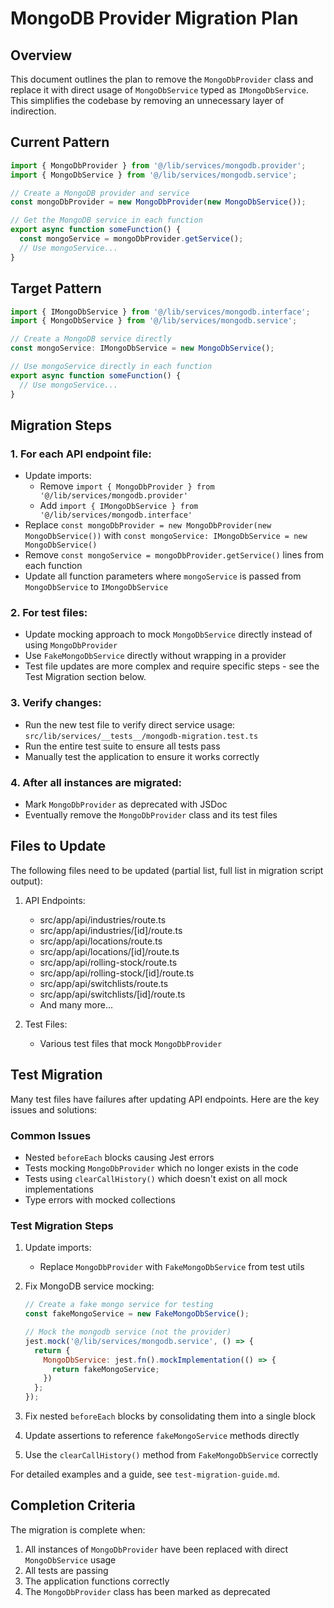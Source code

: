 # MongoDB Provider Migration Plan

## Overview
This document outlines the plan to remove the `MongoDbProvider` class and replace it with direct usage of `MongoDbService` typed as `IMongoDbService`. This simplifies the codebase by removing an unnecessary layer of indirection.

## Current Pattern
```typescript
import { MongoDbProvider } from '@/lib/services/mongodb.provider';
import { MongoDbService } from '@/lib/services/mongodb.service';

// Create a MongoDB provider and service
const mongoDbProvider = new MongoDbProvider(new MongoDbService());

// Get the MongoDB service in each function
export async function someFunction() {
  const mongoService = mongoDbProvider.getService();
  // Use mongoService...
}
```

## Target Pattern
```typescript
import { IMongoDbService } from '@/lib/services/mongodb.interface';
import { MongoDbService } from '@/lib/services/mongodb.service';

// Create a MongoDB service directly
const mongoService: IMongoDbService = new MongoDbService();

// Use mongoService directly in each function
export async function someFunction() {
  // Use mongoService...
}
```

## Migration Steps

### 1. For each API endpoint file:
- Update imports:
  - Remove `import { MongoDbProvider } from '@/lib/services/mongodb.provider'`
  - Add `import { IMongoDbService } from '@/lib/services/mongodb.interface'`
- Replace `const mongoDbProvider = new MongoDbProvider(new MongoDbService())` with `const mongoService: IMongoDbService = new MongoDbService()`
- Remove `const mongoService = mongoDbProvider.getService()` lines from each function
- Update all function parameters where `mongoService` is passed from `MongoDbService` to `IMongoDbService`

### 2. For test files:
- Update mocking approach to mock `MongoDbService` directly instead of using `MongoDbProvider`
- Use `FakeMongoDbService` directly without wrapping in a provider
- Test file updates are more complex and require specific steps - see the Test Migration section below.

### 3. Verify changes:
- Run the new test file to verify direct service usage: `src/lib/services/__tests__/mongodb-migration.test.ts`
- Run the entire test suite to ensure all tests pass
- Manually test the application to ensure it works correctly

### 4. After all instances are migrated:
- Mark `MongoDbProvider` as deprecated with JSDoc
- Eventually remove the `MongoDbProvider` class and its test files

## Files to Update
The following files need to be updated (partial list, full list in migration script output):

1. API Endpoints:
   - src/app/api/industries/route.ts
   - src/app/api/industries/[id]/route.ts
   - src/app/api/locations/route.ts
   - src/app/api/locations/[id]/route.ts
   - src/app/api/rolling-stock/route.ts
   - src/app/api/rolling-stock/[id]/route.ts
   - src/app/api/switchlists/route.ts
   - src/app/api/switchlists/[id]/route.ts
   - And many more...

2. Test Files:
   - Various test files that mock `MongoDbProvider`

## Test Migration
Many test files have failures after updating API endpoints. Here are the key issues and solutions:

### Common Issues
- Nested `beforeEach` blocks causing Jest errors
- Tests mocking `MongoDbProvider` which no longer exists in the code
- Tests using `clearCallHistory()` which doesn't exist on all mock implementations
- Type errors with mocked collections

### Test Migration Steps
1. Update imports:
   - Replace `MongoDbProvider` with `FakeMongoDbService` from test utils
   
2. Fix MongoDB service mocking:
   ```javascript
   // Create a fake mongo service for testing
   const fakeMongoService = new FakeMongoDbService();

   // Mock the mongodb service (not the provider)
   jest.mock('@/lib/services/mongodb.service', () => {
     return {
       MongoDbService: jest.fn().mockImplementation(() => {
         return fakeMongoService;
       })
     };
   });
   ```

3. Fix nested `beforeEach` blocks by consolidating them into a single block

4. Update assertions to reference `fakeMongoService` methods directly

5. Use the `clearCallHistory()` method from `FakeMongoDbService` correctly

For detailed examples and a guide, see `test-migration-guide.md`.

## Completion Criteria
The migration is complete when:
1. All instances of `MongoDbProvider` have been replaced with direct `MongoDbService` usage
2. All tests are passing
3. The application functions correctly
4. The `MongoDbProvider` class has been marked as deprecated 